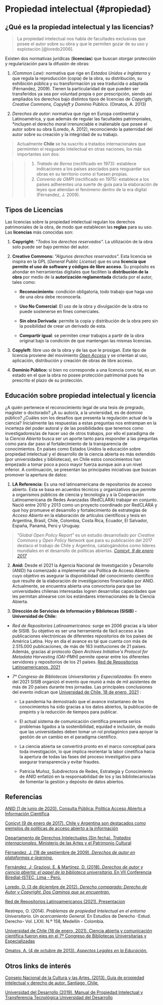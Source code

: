 # Propiedad intelectual {#propiedad}

## ¿Qué es la propiedad intelectual y las licencias?

> La propiedad intelectual nos habla de facultades exclusivas que posee el autor sobre su obra y que le permiten gozar de su uso y explotación [@loredo2006].

Existen dos normativas jurídicas (**licencias**) que buscan otorgar protección y regularización para la difusión de obras:

1.  *(Common Law)*: normativa que rige en *Estados Unidos e Inglaterra* y que regula la reproducción (copia) de la obra, su distribución, su exhibición pública y su transformación ya sea traducida o adaptada (Férnandez, 2009). Tienen la particularidad de que pueden ser transferidos ya sea por voluntad propia o por prescripción, siendo así ampliados los derechos bajo distintos tipos de licencias de *Copyrigth, Creative Commons, Copyleft y Dominio Público*. (Omatos, A. 2013)

2.  *Derechos de autor*: normativa que rige en Europa continental y Latinoamérica, y que además de regular las facultades patrimoniales, \*incluyen el derecho moral irrenunciable e inalienable que posee el autor sobre su obra (Loredo, A. 2012), reconociendo la paternidad del autor sobre su creación y la integridad de su trabajo.

> Actualmente **Chile** se ha suscrito a tratados internacionales que permimten el resguardo intelectual en otras naciones, los más importantes son dos:

> > 1.  *Tratado de Berna* (rectificado en 1973): establece indicaciones a los países asociados para resguardar sus obras en su territorio como si fuesen propias.
> > 2.  *Convenio de OMPI* (rectificado en 1975): establece a los países adherentes una suerte de guía para la elaboración de leyes que atiendan el fenómeno dentro de la era digital (Férnandez, J. 2009).

## Tipos de Licencias

Las licencias sobre la propiedad intelectual regulan los derechos patrimoniales de la obra, de modo que establecen las **reglas** para su uso. Las **licencias** más conocidas son:

1.  **Copyright:** *"Todos los derechos reservados".* La utilización de la obra solo puede ser bajo permiso del autor.

2.  **Creative Commons:** *"Algunos derechos reservados".* Esta licencia se inspira en la GPL (*General Public License*) que es una **licencia que permite el uso de software y códigos de libre acceso**. Su propósito es ahondar en herramientas digitales que faciliten la **distribución de la obra** por medio de la **autorización reglamentada** dictada por el autor, tales como:

    -   **Reconocimiento**: condición obligatoria, todo trabajo que haga uso de una obra debe reconocerla.

    -   **Uso No Comercial**: El uso de la obra y divulgación de la obra no puede sostenerse en fines comerciales.

    -   **Sin obra Derivada**: permite la copia y distribución de la obra pero sin la posibilidad de crear un derivado de esta.

    -   **Compartir igual**: se permiten crear trabajos a partir de la obra original bajo la condición de que mantengan las mismas licencias.

3.  **Copyleft:** libre uso de la obra y de las que le prosigan. Este tipo de licencia proviene del movimiento [*Open Access*](https://open-access.net/en/information-on-open-access/history-of-the-open-access-movement) y se orientan al uso, aplicación, distribución y creación de obras de libre acceso.

4.  **Dominio Público:** si bien no corresponde a una licencia como tal, es un estado en el que la obra no posee protección patrimonial pues ha prescrito el plazo de su protección.

## Educación sobre propiedad intelectual y licencia

¿A quién pertenece el reconocimiento legal de una tesis de pregrado, magister o doctorado? ¿A su autor/a, a la unviersidad, es de dominio público? ¿Cuáles son los desafíos que presenta la regulación actual de la ciencia? Inicialmente las respuestas a estas preguntas nos entrampan en la incerteza del poder autoral y de las posibilidades que tenemos como investigadores/as de hacer uso de otros trabajos, por ello el paradigma de la *Ciencia Abierta* busca ser un aporte tanto para responder a las preguntas como para dar paso al fortalecimiento de la transparencia de conocimientos. En países como Estados Unidos la educación sobre propiedad intelectual y el desarrollo de la ciencia abierta es más extendido (por universidades y bibliotecas), en Chile estos conocimientos han empezado a tomar poco a poco mayor fuerza aunque aún a un nivel inferior. A continuación, se presentan las principales iniciativas que buscan promover la apertura de datos:

1.  **LA Referencia:** Es una red latinoamericana de repositorios de acceso abierto. Esta se basa en acuerdos técnicos y organizativos que permite a organismos públicos de ciencia y tecnología y a la Cooperación Latinoamericana de Redes Avanzadas (RedCLARA) trabajar en conjunto. Nació entre 2010 y 2013 como un proyecto coordinado por RedCLARA y que hoy promueve el desarrollo y fortalecimiento de estrategias de *Acceso Abierto* en la elaboración de artículos científicos y tesis en Argentina, Brasil, Chile, Colombia, Costa Rica, Ecuador, El Salvador, España, Panamá, Perú y Uruguay.

> *"Global Open Policy Report"* es un estudio desarrollado por *Creative Commons* y *Open Policy Network* que para su publicación del 2017 destaco el trabajo de Chile y Argentina, catalogándolos como líderes mundiales en el desarrollo de políticas abiertas. [*Conicyt, 9 de enero 2017*](https://www.conicyt.cl/informacioncientifica/2017/01/09/chile-y-argentina-destacados-como-ejemplos-de-politicas-de-acceso-abierto-a-la-informacion/)

2.  **Anid:** Desde el 2021 la Agencia Nacional de Investigación y Desarrollo (ANID) ha comenzado a implementar una Política de Acceso Abierto cuyo objetivo es asegurar la disponibilidad del conocimiento científico que resulte de la elaboración de investigaciones financiadas por ANID. Actualmente, se encuentra abierta una convoctoria para que las universidades chilenas interesadas logren desarrollas capacidades que les permitan alinearse con los estándares internacionales de la Ciencia Abierta.

3.  **Dirección de Servicios de Información y Bibliotecas (SISIB) - Universidad de Chile:**

-   *Red de Repositorios Latinoamericanos:* surge en 2006 gracias a la labor de SISIB. Su objetivo es ser una herramienta de fácil acceso a las publicaciones electrónicas de diferentes repositorios de los países de América Latina. Hoy en día el avance es tal que cuenta con más de 2.515.000 publicaciones, de más de 163 instituciones de 21 países. Además, gracias al protocolo *Open Archives Initiative's Protocol for Metadata Harvesting (OAI-PMH)* permite operar entre los diferentes servidores y repositorios de los 21 países. [Red de Repositorios Latinoamericanos, 2021](http://repositorioslatinoamericanos.uchile.cl/)

-   *7° Congreso de Bibliotecas Universitarias y Especializadas:* En enero del 2021 SISIB organizó el evento que reunió a más de mil asistentes de más de 20 países durante tres jornadas. Las principales conclusiones del evento indican que [Universidad de Chile, 18 de enero, 2021](https://www.uchile.cl/noticias/172632/ciencia-abierta-fue-eje-en-el-7-congreso-de-bibliotecas) :

    -   La pandemia ha demostrado que el avance instantaneo de los conocimientos ha sido gracias a los datos abiertos, la publicación de prepints y la reducción de tiempos para publicar.

    -   El actual sistema de comunicación científica presenta serios problemas ligados a la sostenibilidad, equidad e inclusión, de modo que las universidades deben tomar un rol protagónico para apoyar la gestión de un cambio en el paradigma científico.

    -   La ciencia abierta se convertirá pronto en el marco conceptual para toda investigación, lo que implica reorientar la labor cinetífica hacia la apertura de todas las fases del proceso investigativo para asegurar transparencia y evitar fraudes.

    -   Patricia Muñoz, Subdirectora de Redes, Estrategia y Conocimiento de ANID enfatizó en la responsabilidad de los y las bibliotecarios/as de fomentar la gestión y depósito de datos abiertos.

## Referencias

[ANID (1 de junio de 2020). Consulta Pública: Política Acceso Abierto a Información Científica](https://www.anid.cl/blog/2020/04/27/consulta-publica-sobre-politica-de-acceso-abierto-a-informacion-cientifica-y-datos-de-investigacion/)

[Conicyt (9 de enero de 2017). Chile y Argentina son destacados como ejemplos de políticas de acceso abierto a la información](https://www.conicyt.cl/informacioncientifica/2017/01/09/chile-y-argentina-destacados-como-ejemplos-de-politicas-de-acceso-abierto-a-la-informacion/)

[Departamento de Derechos Intelectuales (Sin fecha). *Tratados internacionales.* Ministerio de las Artes y el Patrimonio Cultural](https://www.propiedadintelectual.gob.cl/623/w3-propertyvalue-40381.html?_noredirect=1)

[Férnandez, J. (18 de septiembre de 2009). *Derechos de autor en plataformas e-learning.*](https://www.ugr.es/~derechosdeautor/derechos_autor.html)

[Fernández, J; Graziosi, E. & Martínez, D. (2018). *Derechos de autor y ciencia abierta: el papel de la biblioteca universitaria.* En VII Conferencia Biredial-ISTEC, Lima - Perú.](http://repositorio.pucp.edu.pe/index/bitstream/handle/123456789/133163/Juan-Carlos%20Fern%C3%A1ndez-Molina%20-%20Derechos%20de%20autor%20y%20ciencia%20abierta%20el%20papel%20de%20la%20biblioteca%20universitaria.pdf?sequence=6&isAllowed=y)

[Loredo, O. (3 de diciembre de 2012). *Derecho comparado: Derecho de Autor y Copyright. Dos Caminos que se encuentran.*](https://egov.ufsc.br/portal/conteudo/derecho-comparado-derecho-de-autor-y-copyright-dos-caminos-que-se-encuentran)

[Red de Repositorios Latinoamericanos (2021). Presentacion](http://repositorioslatinoamericanos.uchile.cl/page/presentacion)

Restrepo, O. (2014). *Problemas de propiedad Intelectual en el entorno Universitario. Un acercamiento General.* En Estudios de Derecho -Estud. Derecho- Vol. LXXI. N.º 158, Medellín - Colombia.

[Universidad de Chile (18 de enero, 2021). Ciencia abierta y comunicación científica fueron ejes en el 7º Congreso de Bibliotecas Universitarias y Especializadas](https://www.uchile.cl/noticias/172632/ciencia-abierta-fue-eje-en-el-7-congreso-de-bibliotecas)

[Omatos, A. (4 de octubre de 2013). *Aspectos Legales en la Educación.*](http://aomatos.edurioja.org/legalidad/index.html)

## Otros links de interés

[Consejo Nacional de la Cultura y las Artes. (2013). Guía de propiedad intelectual y derecho de autor. Santiago, Chile.](https://www.cultura.gob.cl/wp-content/uploads/2013/11/guia-propiedad-intelectual.pdf)

[Universidad del Desarrollo (2019). Manual de Propiedad Intelectual y Transferencia Tecnológica Universidad del Desarrollo](https://cdd.udd.cl/files/2019/05/Manual-de-Propiedad-intelectual.pdf)
